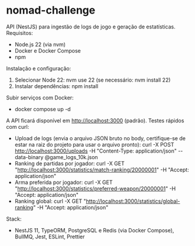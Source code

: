 # nomad-challenge

API (NestJS) para ingestão de logs de jogo e geração de estatísticas.
Requisitos:

- Node.js 22 (via nvm)
- Docker e Docker Compose
- npm

Instalação e configuração:

1. Selecionar Node 22: nvm use 22 (se necessário: nvm install 22)
2. Instalar dependências: npm install

Subir serviços com Docker:

- docker compose up -d

A API ficará disponível em [http://localhost:3000](http://localhost:3000) (padrão).
Testes rápidos com curl:

- Upload de logs (envia o arquivo JSON bruto no body, certifique-se de estar na raiz do projeto para usar o arquivo
  pronto): curl -X POST [http://localhost:3000/uploads](http://localhost:3000/uploads) -H "Content-Type:
  application/json" --data-binary @game_logs_10k.json
- Ranking de partidas por jogador: curl -X
  GET "[http://localhost:3000/statistics/match-ranking/20000001](http://localhost:3000/statistics/match-ranking/20000001)"
  -H "Accept: application/json"
- Arma preferida por jogador: curl -X
  GET "[http://localhost:3000/statistics/preferred-weapon/20000001](http://localhost:3000/statistics/preferred-weapon/20000001)"
  -H "Accept: application/json"
- Ranking global: curl -X
  GET "[http://localhost:3000/statistics/global-ranking](http://localhost:3000/statistics/global-ranking)" -H "Accept:
  application/json"

Stack:

- NestJS 11, TypeORM, PostgreSQL e Redis (via Docker Compose), BullMQ, Jest, ESLint, Prettier
